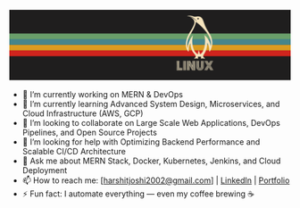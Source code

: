 ![](/Linux.png)

- 🔭 I’m currently working on MERN & DevOps
- 🌱 I’m currently learning Advanced System Design, Microservices, and Cloud Infrastructure (AWS, GCP)
- 👯 I’m looking to collaborate on Large Scale Web Applications, DevOps Pipelines, and Open Source Projects
- 🤔 I’m looking for help with Optimizing Backend Performance and Scalable CI/CD Architecture
- 💬 Ask me about MERN Stack, Docker, Kubernetes, Jenkins, and Cloud Deployment
- 📫 How to reach me: [harshitjoshi2002@gmail.com] | [LinkedIn](https://www.linkedin.com/in/harshit-joshi-120910279) | [Portfolio](https://harshitjoshiportfolio.netlify.app/)
- ⚡ Fun fact: I automate everything — even my coffee brewing ☕



